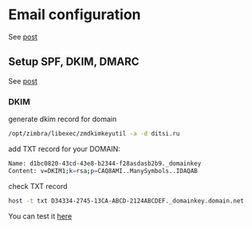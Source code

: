 # Email configuration

See [post](https://habr.com/ru/company/zimbra/blog/339296/)

## ​Setup SPF, DKIM, DMARC

See [post](https://habr.com/ru/company/zimbra/blog/339296/)

### ​DKIM

generate dkim record for domain
```bash
/opt/zimbra/libexec/zmdkimkeyutil -a -d ditsi.ru
```

add TXT record for your DOMAIN:
```bash
Name: d1bc0820-43cd-43e8-b2344-f28asdasb2b9._domainkey
Content: v=DKIM1;k=rsa;p=CAQ8AMI..ManySymbols..IDAQAB
```

check TXT record

```bash
host -t txt D34334-2745-13CA-ABCD-2124ABCDEF._domainkey.domain.net
```

You can test it [here](https://www.mail-tester.com/)
